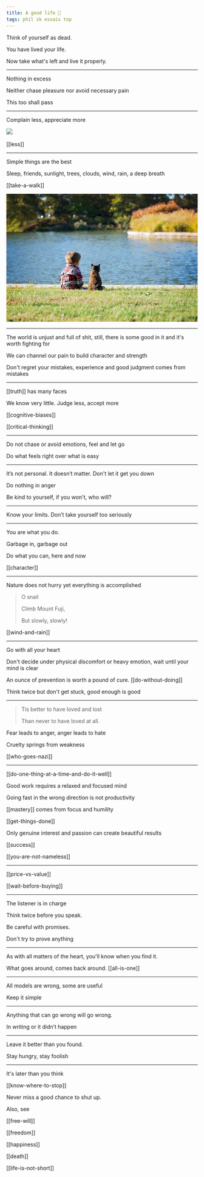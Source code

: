 ```yaml
---
title: A good life 🌱
tags: phil sk essais top
---
```


Think of yourself as dead.

You have lived your life.

Now take what's left and live it properly.

---

Nothing in excess

Neither chase pleasure nor avoid necessary pain

This too shall pass

---

Complain less, appreciate more

![](/static/img/notice-when-you-are-happy.png)

[[less]]

---

Simple things are the best

Sleep, friends, sunlight, trees, clouds, wind, rain, a deep breath

[[take-a-walk]]

![](/static/img/boy-and-cat.jpeg)

---

The world is unjust and full of shit, still, there is some good in it and it's worth fighting for

We can channel our pain to build character and strength

Don't regret your mistakes, experience and good judgment comes from mistakes 

---

[[truth]] has many faces

We know very little. Judge less, accept more

[[cognitive-biases]]

[[critical-thinking]]

---

Do not chase or avoid emotions, feel and let go

Do what feels right over what is easy

---

It’s not personal. It doesn’t matter. Don't let it get you down

Do nothing in anger

Be kind to yourself, if you won't, who will?

---

Know your limits. Don’t take yourself too seriously

---

You are what you do.

Garbage in, garbage out

Do what you can, here and now

[[character]]

---

Nature does not hurry yet everything is accomplished

> O snail
>
> Climb Mount Fuji,
>
> But slowly, slowly!

[[wind-and-rain]]

---

Go with all your heart

Don't decide under physical discomfort or heavy emotion, wait until your mind is clear

An ounce of prevention is worth a pound of cure. [[do-without-doing]]

Think twice but don't get stuck, good enough is good

---

> Tis better to have loved and lost
>
> Than never to have loved at all.

Fear leads to anger, anger leads to hate

Cruelty springs from weakness

[[who-goes-nazi]]

---

[[do-one-thing-at-a-time-and-do-it-well]]

Good work requires a relaxed and focused mind

Going fast in the wrong direction is not productivity

[[mastery]] comes from focus and humility

[[get-things-done]]

Only genuine interest and passion can create beautiful results

[[success]]

[[you-are-not-nameless]]

---

[[price-vs-value]]

[[wait-before-buying]]

---

The listener is in charge

Think twice before you speak.

Be careful with promises.

Don't try to prove anything

---

As with all matters of the heart, you'll know when you find it.

What goes around, comes back around. [[all-is-one]]

---

All models are wrong, some are useful

Keep it simple

---

Anything that can go wrong will go wrong.

In writing or it didn’t happen

---

Leave it better than you found.

Stay hungry, stay foolish

---

It's later than you think

[[know-where-to-stop]]

Never miss a good chance to shut up.

Also, see

[[free-will]]

[[freedom]]

[[happiness]]

[[death]]

[[life-is-not-short]]
